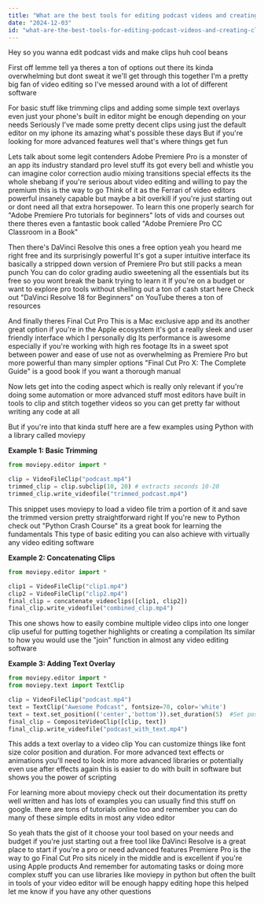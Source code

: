 ```yaml
---
title: "What are the best tools for editing podcast videos and creating clips?"
date: "2024-12-03"
id: "what-are-the-best-tools-for-editing-podcast-videos-and-creating-clips"
---
```


Hey so you wanna edit podcast vids and make clips huh cool beans

First off lemme tell ya theres a ton of options out there its kinda overwhelming but dont sweat it we'll get through this together  I'm a pretty big fan of video editing so I've messed around with a lot of different software  

For basic stuff like trimming clips and adding some simple text overlays even just your phone's built in editor might be enough depending on your needs  Seriously I've made some pretty decent clips using just the default editor on my iphone its amazing what's possible these days  But if you're looking for more advanced features  well that's where things get fun

Lets talk about some legit contenders  Adobe Premiere Pro is a monster of an app its industry standard  pro level stuff  its got every bell and whistle you can imagine  color correction audio mixing transitions special effects its the whole shebang  if you're serious about video editing and willing to pay the premium  this is the way to go  Think of it as the Ferrari of video editors  powerful insanely capable but maybe a bit overkill if you're just starting out or dont need all that extra horsepower.  To learn this one properly search for "Adobe Premiere Pro tutorials for beginners" lots of vids and courses out there  theres even a fantastic book called "Adobe Premiere Pro CC Classroom in a Book"

Then there's DaVinci Resolve  this ones a free option yeah you heard me right free  and its surprisingly powerful  It's got a super intuitive interface  its basically a stripped down version of Premiere Pro but still packs a mean punch  You can do color grading audio sweetening  all the essentials  but its free so you wont break the bank trying to learn it  If you're on a budget or want to explore pro tools without shelling out a ton of cash start here  Check out "DaVinci Resolve 18 for Beginners" on YouTube theres a ton of resources

And finally theres Final Cut Pro  This is a Mac exclusive app  and its another great option if you're in the Apple ecosystem  it's got a really sleek and user friendly interface which I personally dig  Its performance is awesome especially if you're working with high res footage  Its in a sweet spot between power and ease of use  not as overwhelming as Premiere Pro but more powerful than many simpler options  "Final Cut Pro X: The Complete Guide" is a good book if you want a thorough manual

Now  lets get into the coding aspect which is really only relevant if you're doing some automation or more advanced stuff  most editors have built in tools to clip and stitch together videos so you can get pretty far without writing any code at all

But if you're into that kinda stuff here are a few examples using Python with a library called moviepy

**Example 1: Basic Trimming**

```python
from moviepy.editor import *

clip = VideoFileClip("podcast.mp4")
trimmed_clip = clip.subclip(10, 20) # extracts seconds 10-20
trimmed_clip.write_videofile("trimmed_podcast.mp4")
```

This snippet uses moviepy  to load a video file trim a portion of it and save the trimmed version  pretty straightforward right  If you're new to Python check out  "Python Crash Course"  its a great book for learning the fundamentals   This type of basic editing  you can also achieve with virtually any video editing software

**Example 2: Concatenating Clips**

```python
from moviepy.editor import *

clip1 = VideoFileClip("clip1.mp4")
clip2 = VideoFileClip("clip2.mp4")
final_clip = concatenate_videoclips([clip1, clip2])
final_clip.write_videofile("combined_clip.mp4")
```

This one shows how to easily combine multiple video clips into one longer clip  useful for putting together highlights or creating a compilation  Its similar to how you would use the "join" function in almost any video editing software


**Example 3: Adding Text Overlay**

```python
from moviepy.editor import *
from moviepy.text import TextClip

clip = VideoFileClip("podcast.mp4")
text = TextClip("Awesome Podcast", fontsize=70, color='white')
text = text.set_position(('center','bottom')).set_duration(5)  #Set position and duration
final_clip = CompositeVideoClip([clip, text])
final_clip.write_videofile("podcast_with_text.mp4")
```

This adds a text overlay to a video clip  You can customize things like font size color position and duration.  For more advanced text effects or animations you'll need to look into more advanced libraries or potentially even use after effects  again this is  easier to do with built in software but shows you the power of scripting

For learning more about moviepy check out their documentation  its pretty well written and has lots of examples  you can usually find this stuff on google.  there are tons of tutorials online too and remember you can do many of these simple edits in most any video editor

So yeah thats the gist of it  choose your tool based on your needs and budget  if you're just starting out  a free tool like DaVinci Resolve is a great place to start  if you're a pro or need advanced features  Premiere Pro is the way to go  Final Cut Pro sits nicely in the middle and is excellent if you're using Apple products   And remember  for automating tasks or doing more complex stuff you can use libraries like moviepy in python but often the built in tools of your video editor will be enough  happy editing  hope this helped  let me know if you have any other questions
